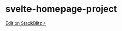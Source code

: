 # svelte-homepage-project

[Edit on StackBlitz ⚡️](https://stackblitz.com/edit/svelte-homepage-project)